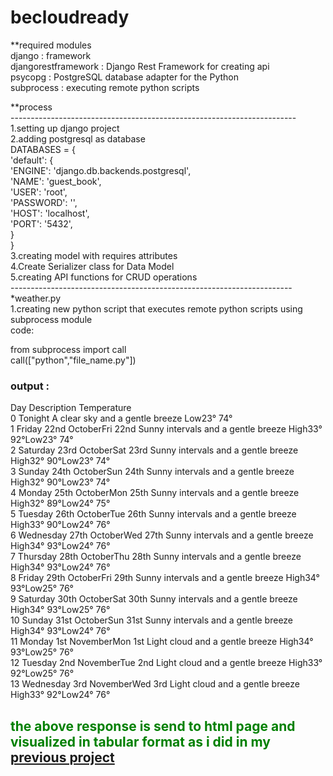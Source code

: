 # becloudready

**required modules <br>
django : framework <br>
djangorestframework : Django Rest Framework for creating api<br>
psycopg : PostgreSQL database adapter for the Python <br>
subprocess : executing remote python scripts

**process<br>
-----------------------------------------------------------------------<br>
1.setting up django project<br>
2.adding postgresql as database<br>
DATABASES = {<br>
    'default': {<br>
        'ENGINE': 'django.db.backends.postgresql',<br>
        'NAME': 'guest_book',<br>
        'USER': 'root',<br>
        'PASSWORD': '',<br>
        'HOST': 'localhost',<br>
        'PORT': '5432',<br>
    }<br>
}<br>
3.creating model with requires attributes<br>
4.Create Serializer class for Data Model<br>
5.creating API functions for CRUD operations<br>
----------------------------------------------------------------------<br>
*weather.py<br>
1.creating new python script that executes remote python scripts using subprocess module<br>
code:
<p>
from subprocess import call<br>
call(["python","file_name.py"])<br>
</p>

<h3>output :</h3> 
                               Day                          Description            Temperature<br>
0                          Tonight      A clear sky and a gentle breeze             Low23° 74°<br>
1      Friday 22nd OctoberFri 22nd  Sunny intervals and a gentle breeze  High33° 92°Low23° 74°<br>
2    Saturday 23rd OctoberSat 23rd  Sunny intervals and a gentle breeze  High32° 90°Low23° 74°<br>
3      Sunday 24th OctoberSun 24th  Sunny intervals and a gentle breeze  High32° 90°Low23° 74°<br>
4      Monday 25th OctoberMon 25th  Sunny intervals and a gentle breeze  High32° 89°Low24° 75°<br>
5     Tuesday 26th OctoberTue 26th  Sunny intervals and a gentle breeze  High33° 90°Low24° 76°<br>
6   Wednesday 27th OctoberWed 27th  Sunny intervals and a gentle breeze  High34° 93°Low24° 76°<br>
7    Thursday 28th OctoberThu 28th  Sunny intervals and a gentle breeze  High34° 93°Low24° 76°<br>
8      Friday 29th OctoberFri 29th  Sunny intervals and a gentle breeze  High34° 93°Low25° 76°<br>
9    Saturday 30th OctoberSat 30th  Sunny intervals and a gentle breeze  High34° 93°Low25° 76°<br>
10     Sunday 31st OctoberSun 31st  Sunny intervals and a gentle breeze  High34° 93°Low24° 76°<br>
11      Monday 1st NovemberMon 1st      Light cloud and a gentle breeze  High34° 93°Low25° 76°<br>
12     Tuesday 2nd NovemberTue 2nd      Light cloud and a gentle breeze  High33° 92°Low25° 76°<br>
13   Wednesday 3rd NovemberWed 3rd      Light cloud and a gentle breeze  High33° 92°Low24° 76°<br>

<h2 style="color:green">the above response is send to html page and visualized in tabular format as i did in my <a href="http://visualdashboard.herokuapp.com/">previous project</a></h2>
